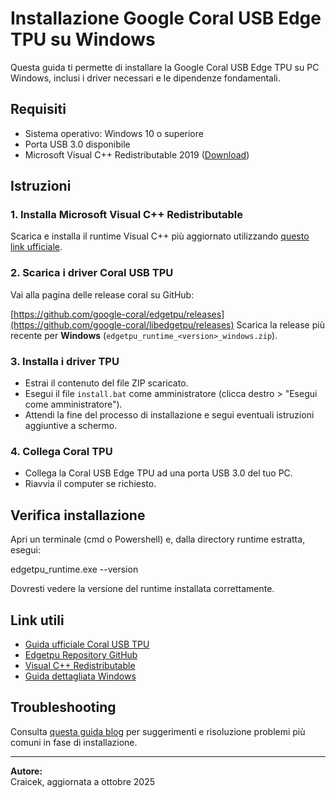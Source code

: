 # Installazione Google Coral USB Edge TPU su Windows

Questa guida ti permette di installare la Google Coral USB Edge TPU su PC Windows, inclusi i driver necessari e le dipendenze fondamentali.

## Requisiti

- Sistema operativo: Windows 10 o superiore
- Porta USB 3.0 disponibile
- Microsoft Visual C++ Redistributable 2019 ([Download](https://learn.microsoft.com/en-us/cpp/windows/latest-supported-vc-redist))

## Istruzioni

### 1. Installa Microsoft Visual C++ Redistributable

Scarica e installa il runtime Visual C++ più aggiornato utilizzando [questo link ufficiale](https://learn.microsoft.com/en-us/cpp/windows/latest-supported-vc-redist).

### 2. Scarica i driver Coral USB TPU

Vai alla pagina delle release coral su GitHub:

[https://github.com/google-coral/edgetpu/releases](https://github.com/google-coral/libedgetpu/releases)
Scarica la release più recente per **Windows** (`edgetpu_runtime_<version>_windows.zip`).

### 3. Installa i driver TPU

- Estrai il contenuto del file ZIP scaricato.
- Esegui il file `install.bat` come amministratore (clicca destro > "Esegui come amministratore").
- Attendi la fine del processo di installazione e segui eventuali istruzioni aggiuntive a schermo.

### 4. Collega Coral TPU

- Collega la Coral USB Edge TPU ad una porta USB 3.0 del tuo PC.
- Riavvia il computer se richiesto.

## Verifica installazione

Apri un terminale (cmd o Powershell) e, dalla directory runtime estratta, esegui:

edgetpu_runtime.exe --version

Dovresti vedere la versione del runtime installata correttamente.

## Link utili

- [Guida ufficiale Coral USB TPU](https://coral.ai/docs/accelerator/get-started)
- [Edgetpu Repository GitHub](https://github.com/google-coral/edgetpu/releases)
- [Visual C++ Redistributable](https://learn.microsoft.com/en-us/cpp/windows/latest-supported-vc-redist)
- [Guida dettagliata Windows](https://johngalea.wordpress.com/2024/06/28/coral-tpu-on-windows/)

## Troubleshooting

Consulta [questa guida blog](https://johngalea.wordpress.com/2024/06/28/coral-tpu-on-windows/) per suggerimenti e risoluzione problemi più comuni in fase di installazione.

---

**Autore:**  
Craicek, aggiornata a ottobre 2025
